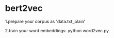 # bert2vec

1.prepare your corpus as 'data.txt_plain'

2.train your word embeddings:
python word2vec.py
